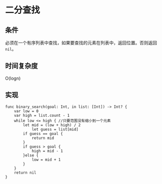 # 二分查找
## 条件
必须在一个有序列表中查找，如果要查找的元素在列表中，返回位置。否则返回`nil`。
## 时间复杂度
O(logn)
## 实现
```
func binary_search(goal: Int, in list: [Int]) -> Int? {
    var low = 0
    var high = list.count - 1
    while low <= high { //只要范围没有缩小到一个元素
        let mid = (low + high) / 2
            let guess = list[mid]
        if guess == goal {
            return mid
        }
        if guess > goal {
            high = mid - 1
        }else {
            low = mid + 1
        }
    }
    return nil
}
```


